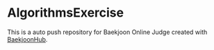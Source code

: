 # AlgorithmsExercise
This is a auto push repository for Baekjoon Online Judge created with [BaekjoonHub](https://github.com/BaekjoonHub/BaekjoonHub).
